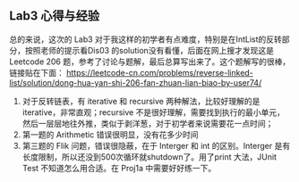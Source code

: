 ## Lab3 心得与经验

总的来说，这次的 Lab3 对于我这样的初学者有点难度，特别是在IntList的反转部分，按照老师的提示看Dis03 的solution没有看懂，后面在网上搜才发现这是Leetcode 206 题，参考了讨论与题解，最后总算写出来了。这个题解写的很棒，链接贴在下面：
https://leetcode-cn.com/problems/reverse-linked-list/solution/dong-hua-yan-shi-206-fan-zhuan-lian-biao-by-user74/

1. 对于反转链表，有 iterative 和 recursive 两种解法，比较好理解的是 iterative，非常直观；recursive 不是很好理解，需要找到执行的最小单元，然后一层层地往外推，类似于剥洋葱，对于初学者来说需要花一点时间；
2. 第一题的 Arithmetic 错误很明显，没有花多少时间
3. 第三题的 Flik 问题，错误很隐蔽，在于 Interger 和 int 的区别。Interger 是有长度限制，所以还没到500次循环就shutdown了。用了print 大法，JUnit Test 不知道怎么用合适。在 Proj1a 中需要好好练一下。
